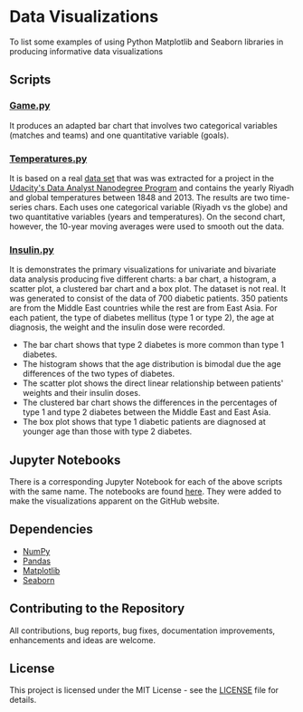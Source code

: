 # Data Visualizations
To list some examples of using Python Matplotlib and Seaborn libraries in producing informative data visualizations

## Scripts 
### [Game.py](Scripts/Game.py)
It produces an adapted bar chart that involves two categorical variables (matches and teams) and one quantitative variable (goals). 
### [Temperatures.py](Scripts/Temperatures.py)
It is based on a real [data set](Data/Temperatures.csv) that was was extracted for a project in the [Udacity's Data Analyst Nanodegree Program](https://www.udacity.com/course/data-analyst-nanodegree--nd002) and contains the yearly Riyadh and global temperatures between 1848 and 2013. The results are two time-series chars. Each uses one categorical variable (Riyadh vs the globe) and two quantitative variables (years and temperatures). On the second chart, however, the 10-year moving averages were used to smooth out the data. 
### [Insulin.py](Scripts/Insulin.py)
It is demonstrates the primary visualizations for univariate and bivariate data analysis producing five different charts: a bar chart, a histogram, a scatter plot, a clustered bar chart and a box plot. The dataset is not real. It was generated to consist of the data of 700 diabetic patients. 350 patients are from the Middle East countries while the rest are from East Asia. For each patient, the type of diabetes mellitus (type 1 or type 2), the age at diagnosis, the weight and the insulin dose were recorded. 
- The bar chart shows that type 2 diabetes is more common than type 1 diabetes.
- The histogram shows that the age distribution is bimodal due the age differences of the two types of diabetes. 
- The scatter plot shows the direct linear relationship between patients' weights and their insulin doses.
- The clustered bar chart shows the differences in the percentages of type 1 and type 2 diabetes between the Middle East and East Asia. 
- The box plot shows that type 1 diabetic patients are diagnosed at younger age than those with type 2 diabetes. 

## Jupyter Notebooks	
There is a corresponding Jupyter Notebook for each of the above scripts with the same name. The notebooks are found [here](Jupyter%20Notebooks). They were added to make the visualizations apparent on the GitHub website. 

## Dependencies
* [NumPy](https://www.numpy.org/)
* [Pandas](https://pandas.pydata.org/)
* [Matplotlib](https://matplotlib.org/)
* [Seaborn](https://seaborn.pydata.org/)

## Contributing to the Repository
All contributions, bug reports, bug fixes, documentation improvements, enhancements and ideas are welcome.

## License
This project is licensed under the MIT License - see the [LICENSE](LICENSE) file for details.
